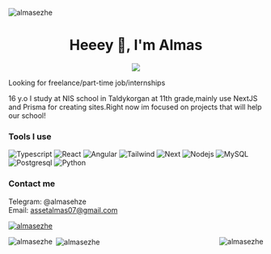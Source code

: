 <p align="left"> <img src="https://komarev.com/ghpvc/?username=almasezhe&label=Visitors&color=000000&style=flat" alt="almasezhe" /> </p>

<h1 align="center">Heeey 👋, I'm Almas</h1>


<p align="center">
  <img src="https://readme-typing-svg.herokuapp.com?color=%238fce00&size=28&center=true&lines=MadiChort;Next.js;TypeScript;Angular;SpringBoot;Prisma;ReactJs"/>
</p>

<p>Looking for freelance/part-time job/internships</p>

<p>
16 y.o
  I study at NIS school in Taldykorgan at 11th grade,mainly use NextJS and Prisma for creating sites.Right now im focused on projects that will help our school!
</p>


<h3>Tools I use</h3>
<p>
  <img alt="Typescript" src="https://img.shields.io/badge/typescript-%23007ACC.svg?style=for-the-badge&logo=typescript&logoColor=white" />
  <img alt="React" src="https://img.shields.io/badge/react-%2320232a.svg?style=for-the-badge&logo=react&logoColor=%2361DAFB" />
  <img alt="Angular" src="https://img.shields.io/badge/angular-%23DD0031.svg?style=for-the-badge&logo=angular&logoColor=white" />
  <img alt="Tailwind" src="https://img.shields.io/badge/tailwindcss-%2338B2AC.svg?style=for-the-badge&logo=tailwind-css&logoColor=white" />
  <img alt="Next" src="https://img.shields.io/badge/Next-black?style=for-the-badge&logo=next.js&logoColor=white" />
  <img alt="Nodejs" src="https://img.shields.io/badge/node.js-6DA55F?style=for-the-badge&logo=node.js&logoColor=white" />
  <img alt="MySQL" src="https://img.shields.io/badge/mysql-%2300f.svg?style=for-the-badge&logo=mysql&logoColor=white" />
  <img alt="Postgresql" src="https://img.shields.io/badge/postgres-%23316192.svg?style=for-the-badge&logo=postgresql&logoColor=white" />
  <img alt="Python" src="https://img.shields.io/badge/Python-3776AB?style=for-the-badge&logo=python&logoColor=white" />
  
  
</p>
  
<h3>Contact me</h3>

Telegram: @almasehze  
Email: assetalmas07@gmail.com    

<p align="left"> <a href="https://github.com/ryo-ma/github-profile-trophy"><img src="https://github-profile-trophy.vercel.app/?username=almasezhe" alt="almasezhe" /></a> </p>


<p><img align="left" src="https://github-readme-streak-stats.herokuapp.com/?user=almasezhe&" alt="almasezhe" /></p>
<p><img align="right" src="https://github-readme-stats.vercel.app/api?username=almasezhe&show_icons=true&locale=en" alt="almasezhe" /></p>

<p>&nbsp;<img align="center" src="https://github-readme-stats.vercel.app/api/top-langs?username=almasezhe&show_icons=true&theme=merko&locale=en&layout=compact" alt="almasezhe" /></p>


